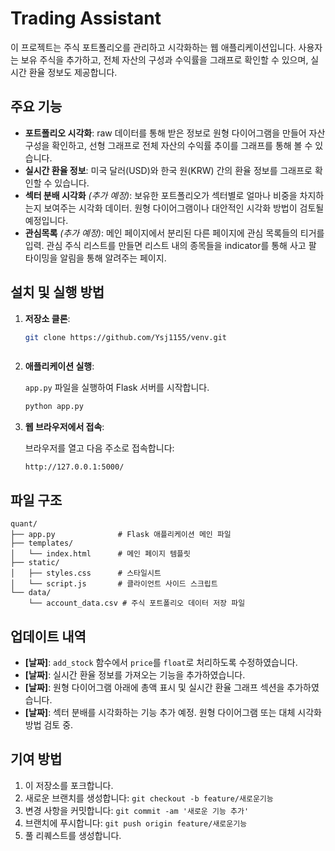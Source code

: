 # Trading Assistant

이 프로젝트는 주식 포트폴리오를 관리하고 시각화하는 웹 애플리케이션입니다. 사용자는 보유 주식을 추가하고, 전체 자산의 구성과 수익률을 그래프로 확인할 수 있으며, 실시간 환율 정보도 제공합니다.

## 주요 기능

- **포트폴리오 시각화**: raw 데이터를 통해 받은 정보로 원형 다이어그램을 만들어 자산 구성을 확인하고, 선형 그래프로 전체 자산의 수익률 추이를 그래프를 통해 볼 수 있습니다.
- **실시간 환율 정보**: 미국 달러(USD)와 한국 원(KRW) 간의 환율 정보를 그래프로 확인할 수 있습니다.
- **섹터 분배 시각화** *(추가 예정)*: 보유한 포트폴리오가 섹터별로 얼마나 비중을 차지하는지 보여주는 시각화 데이터. 원형 다이어그램이나 대안적인 시각화 방법이 검토될 예정입니다.
- **관심목록** *(추가 예정)*: 메인 페이지에서 분리된 다른 페이지에 관심 목록들의 티거를 입력. 관심 주식 리스트를 만들면 리스트 내의 종목들을 indicator를 통해 사고 팔 타이밍을 알림을 통해 알려주는 페이지.

## 설치 및 실행 방법

1. **저장소 클론**:

   ```bash
   git clone https://github.com/Ysj1155/venv.git
   ```
   
   ```

2. **애플리케이션 실행**:

   `app.py` 파일을 실행하여 Flask 서버를 시작합니다.

   ```bash
   python app.py
   ```

3. **웹 브라우저에서 접속**:

   브라우저를 열고 다음 주소로 접속합니다:

   ```
   http://127.0.0.1:5000/
   ```

## 파일 구조

```
quant/
├── app.py              # Flask 애플리케이션 메인 파일
├── templates/
│   └── index.html      # 메인 페이지 템플릿
├── static/
│   ├── styles.css      # 스타일시트
│   └── script.js       # 클라이언트 사이드 스크립트
└── data/
    └── account_data.csv # 주식 포트폴리오 데이터 저장 파일
```

## 업데이트 내역

- **[날짜]**: `add_stock` 함수에서 `price`를 `float`로 처리하도록 수정하였습니다.
- **[날짜]**: 실시간 환율 정보를 가져오는 기능을 추가하였습니다.
- **[날짜]**: 원형 다이어그램 아래에 총액 표시 및 실시간 환율 그래프 섹션을 추가하였습니다.
- **[날짜]**: 섹터 분배를 시각화하는 기능 추가 예정. 원형 다이어그램 또는 대체 시각화 방법 검토 중.

## 기여 방법

1. 이 저장소를 포크합니다.
2. 새로운 브랜치를 생성합니다: `git checkout -b feature/새로운기능`
3. 변경 사항을 커밋합니다: `git commit -am '새로운 기능 추가'`
4. 브랜치에 푸시합니다: `git push origin feature/새로운기능`
5. 풀 리퀘스트를 생성합니다.
